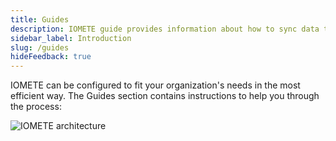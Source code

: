```yaml
---
title: Guides
description: IOMETE guide provides information about how to sync data to IOMETE 
sidebar_label: Introduction
slug: /guides
hideFeedback: true
---
```


IOMETE can be configured to fit your organization's needs in the most efficient way. The Guides section contains instructions to help you through the process:


![IOMETE architecture](/img/guides/iomete-architecture-guides.png)